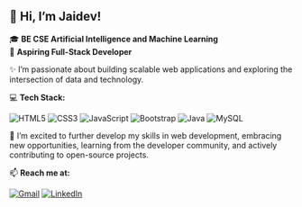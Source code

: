 ## 👋 Hi, I’m Jaidev!

🎓 **BE CSE Artificial Intelligence and Machine Learning** <br>
🎯 **Aspiring Full-Stack Developer** 

✨ I’m passionate about building scalable web applications and exploring the intersection of data and technology. 

💻 **Tech Stack:**

![HTML5](https://img.shields.io/badge/html5-%23E34F26.svg?style=for-the-badge&logo=html5&logoColor=white) ![CSS3](https://img.shields.io/badge/css3-%231572B6.svg?style=for-the-badge&logo=css3&logoColor=white) ![JavaScript](https://img.shields.io/badge/javascript-%23323330.svg?style=for-the-badge&logo=javascript&logoColor=%23F7DF1E) ![Bootstrap](https://img.shields.io/badge/bootstrap-%238511FA.svg?style=for-the-badge&logo=bootstrap&logoColor=white) ![Java](https://img.shields.io/badge/java-%23ED8B00.svg?style=for-the-badge&logo=openjdk&logoColor=white) ![MySQL](https://img.shields.io/badge/mysql-4479A1.svg?style=for-the-badge&logo=mysql&logoColor=white)

🚀 I’m excited to further develop my skills in web development, embracing new opportunities, learning from the developer community, and actively contributing to open-source projects.

📫 **Reach me at:** 

[![Gmail](https://img.shields.io/badge/Gmail-%23D14836.svg?logo=gmail&logoColor=white)](mailto:Vh12246_aiml22@velhightech.com)
[![LinkedIn](https://img.shields.io/badge/LinkedIn-%230077B5.svg?logo=linkedin&logoColor=white)](https://www.linkedin.com/in/jaidev-murugan)




